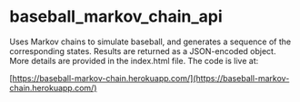 # baseball_markov_chain_api

Uses Markov chains
to simulate baseball, and generates a sequence of the corresponding states.
Results are returned as a JSON-encoded object. More details are provided in the index.html file.
The code is live at:

[https://baseball-markov-chain.herokuapp.com/](https://baseball-markov-chain.herokuapp.com/)

